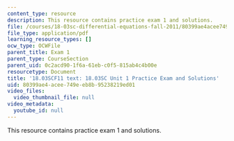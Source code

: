 ```yaml
---
content_type: resource
description: This resource contains practice exam 1 and solutions.
file: /courses/18-03sc-differential-equations-fall-2011/80399ae4acee749eeb8b95238219ed01_MIT18_03SCF11_prex1.pdf
file_type: application/pdf
learning_resource_types: []
ocw_type: OCWFile
parent_title: Exam 1
parent_type: CourseSection
parent_uid: 0c2acd90-1f6a-61eb-c0f5-815ab4c4b00e
resourcetype: Document
title: '18.03SCF11 text: 18.03SC Unit 1 Practice Exam and Solutions'
uid: 80399ae4-acee-749e-eb8b-95238219ed01
video_files:
  video_thumbnail_file: null
video_metadata:
  youtube_id: null
---
```

This resource contains practice exam 1 and solutions.

